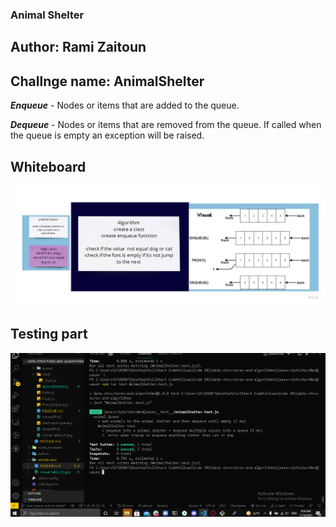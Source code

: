 ### Animal Shelter

## Author: Rami Zaitoun 

## Challnge name:  AnimalShelter
***Enqueue*** - Nodes or items that are added to the queue.

***Dequeue*** - Nodes or items that are removed from the queue. If called when the queue is empty an exception will be raised.


## Whiteboard

![](https://github.com/MasteRminD6666/data-structures-and-algorithms/blob/main/whiteboard/Visual%20Table%20(2).jpg?raw=true)


## Testing part 
![](https://github.com/MasteRminD6666/data-structures-and-algorithms/blob/main/whiteboard/test%20code.PNG?raw=true)
